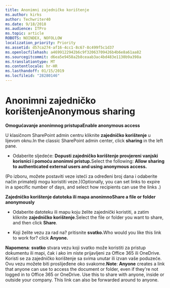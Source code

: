 ```yaml
---
title: Anonimni zajedničko korištenje
ms.author: kirks
author: Techwriter40
ms.date: 9/18/2018
ms.audience: ITPro
ms.topic: article
ROBOTS: NOINDEX, NOFOLLOW
localization_priority: Priority
ms.assetid: d57ca274-af16-4cc1-8c67-8c499f5c1d37
ms.openlocfilehash: a4699122942b6c9f32063709426b4b6e8a61aa82
ms.sourcegitcommit: d6ea5e9458a2b8ceaab3ac4bd483e1130b9a398a
ms.translationtype: MT
ms.contentlocale: hr-HR
ms.lasthandoff: 01/15/2019
ms.locfileid: "28280146"
---
```

# <a name="anonymous-sharing"></a><span data-ttu-id="88ffd-102">Anonimni zajedničko korištenje</span><span class="sxs-lookup"><span data-stu-id="88ffd-102">Anonymous sharing</span></span>

 <span data-ttu-id="88ffd-103">**Omogućavanje anonimnog pristupa**</span><span class="sxs-lookup"><span data-stu-id="88ffd-103">**Enable anonymous access**</span></span>
  
<span data-ttu-id="88ffd-104">U klasičnom SharePoint admin centru kliknite **zajedničko korištenje** u lijevom oknu.</span><span class="sxs-lookup"><span data-stu-id="88ffd-104">In the classic SharePoint admin center, click **sharing** in the left pane.</span></span> 
  
- <span data-ttu-id="88ffd-105">Odaberite sljedeće: **Dopusti zajedničko korištenje provjereni vanjski korisnici i pomoću anonimni pristup.**</span><span class="sxs-lookup"><span data-stu-id="88ffd-105">Select the following: **Allow sharing to authenticated external users and using anonymous access.**</span></span>
  
<span data-ttu-id="88ffd-106">(Po izboru, možete postaviti veze isteći za određeni broj dana i odaberite način primatelji mogu koristiti veze.)</span><span class="sxs-lookup"><span data-stu-id="88ffd-106">(Optionally, you can set links to expire in a specific number of days, and select how recipients can use the links .)</span></span>
    
 <span data-ttu-id="88ffd-107">**Zajedničko korištenje datoteka ili mapa anonimno**</span><span class="sxs-lookup"><span data-stu-id="88ffd-107">**Share a file or folder anonymously**</span></span>
  
- <span data-ttu-id="88ffd-108">Odaberite datoteku ili mapu koju želite zajednički koristiti, a zatim kliknite **zajedničko korištenje**.</span><span class="sxs-lookup"><span data-stu-id="88ffd-108">Select the file or folder you want to share, and then click **Share**.</span></span> 
    
- <span data-ttu-id="88ffd-109">Koji želite vezu za rad na? pritisnite **svatko.**</span><span class="sxs-lookup"><span data-stu-id="88ffd-109">Who would you like this link to work for? click **Anyone.**</span></span>
  
 <span data-ttu-id="88ffd-p101">**Napomena**: **svatko** stvara vezu koji svatko može koristiti za pristup dokumentu ili mapi, čak i ako im niste prijavljeni za Office 365 ili OneDrive. Koristi se za zajedničko korištenje sa svima unutar ili izvan vaše poduzeće. Ovu vezu možete biti proslijeđene oko svakome.</span><span class="sxs-lookup"><span data-stu-id="88ffd-p101">**Note**: **Anyone** creates a link that anyone can use to access the document or folder, even if they're not logged in to Office 365 or OneDrive. Use this to share with anyone, inside or outside your company. This link can also be forwarded around to anyone.</span></span> 
    

